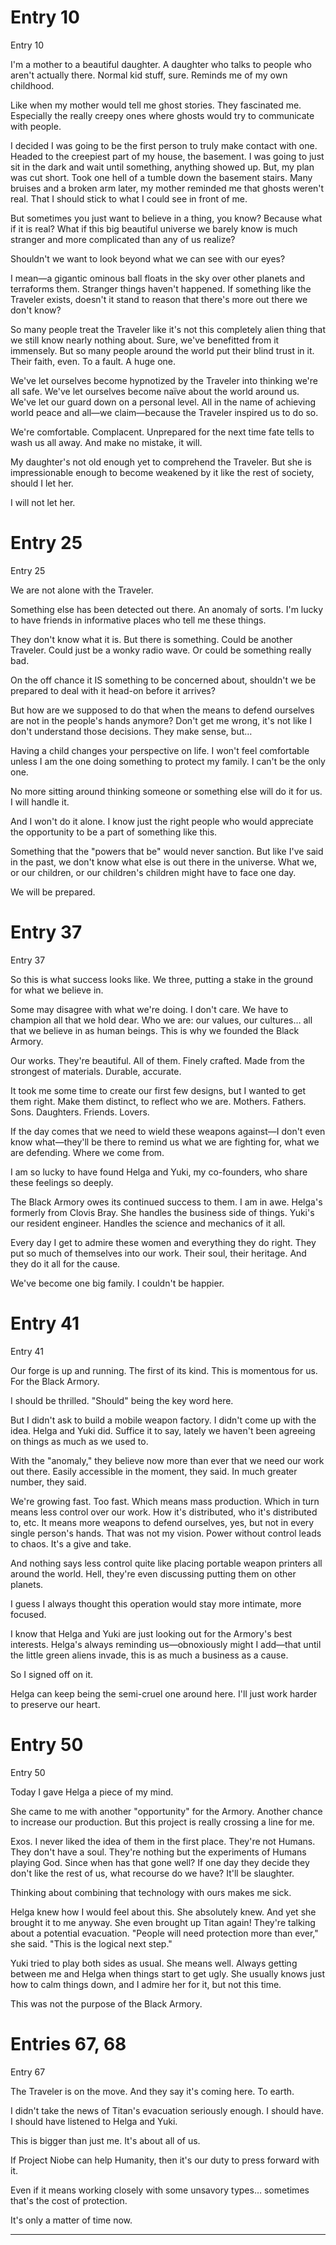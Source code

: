 
# Entry 10

Entry 10

I'm a mother to a beautiful daughter. A daughter who talks to people who aren't actually there. Normal kid stuff, sure. Reminds me of my own childhood.

Like when my mother would tell me ghost stories. They fascinated me. Especially the really creepy ones where ghosts would try to communicate with people.

I decided I was going to be the first person to truly make contact with one. Headed to the creepiest part of my house, the basement. I was going to just sit in the dark and wait until something, anything showed up. But, my plan was cut short. Took one hell of a tumble down the basement stairs. Many bruises and a broken arm later, my mother reminded me that ghosts weren't real. That I should stick to what I could see in front of me.

But sometimes you just want to believe in a thing, you know? Because what if it is real? What if this big beautiful universe we barely know is much stranger and more complicated than any of us realize?

Shouldn't we want to look beyond what we can see with our eyes?

I mean—a gigantic ominous ball floats in the sky over other planets and terraforms them. Stranger things haven't happened. If something like the Traveler exists, doesn't it stand to reason that there's more out there we don't know?

So many people treat the Traveler like it's not this completely alien thing that we still know nearly nothing about. Sure, we've benefitted from it immensely. But so many people around the world put their blind trust in it. Their faith, even. To a fault. A huge one.

We've let ourselves become hypnotized by the Traveler into thinking we're all safe. We've let ourselves become naïve about the world around us. We've let our guard down on a personal level. All in the name of achieving world peace and all—we claim—because the Traveler inspired us to do so.

We're comfortable. Complacent. Unprepared for the next time fate tells to wash us all away. And make no mistake, it will.

My daughter's not old enough yet to comprehend the Traveler. But she is impressionable enough to become weakened by it like the rest of society, should I let her.

I will not let her.

# Entry 25

Entry 25

We are not alone with the Traveler.

Something else has been detected out there. An anomaly of sorts. I'm lucky to have friends in informative places who tell me these things.

They don't know what it is. But there is something. Could be another Traveler. Could just be a wonky radio wave. Or could be something really bad.

On the off chance it IS something to be concerned about, shouldn't we be prepared to deal with it head-on before it arrives?

But how are we supposed to do that when the means to defend ourselves are not in the people's hands anymore? Don't get me wrong, it's not like I don't understand those decisions. They make sense, but…

Having a child changes your perspective on life. I won't feel comfortable unless I am the one doing something to protect my family. I can't be the only one.

No more sitting around thinking someone or something else will do it for us. I will handle it.

And I won't do it alone. I know just the right people who would appreciate the opportunity to be a part of something like this.

Something that the "powers that be" would never sanction. But like I've said in the past, we don't know what else is out there in the universe. What we, or our children, or our children's children might have to face one day.

We will be prepared.

# Entry 37

Entry 37

So this is what success looks like. We three, putting a stake in the ground for what we believe in.

Some may disagree with what we're doing. I don't care. We have to champion all that we hold dear. Who we are: our values, our cultures… all that we believe in as human beings. This is why we founded the Black Armory.

Our works. They're beautiful. All of them. Finely crafted. Made from the strongest of materials. Durable, accurate.

It took me some time to create our first few designs, but I wanted to get them right. Make them distinct, to reflect who we are. Mothers. Fathers. Sons. Daughters. Friends. Lovers.

If the day comes that we need to wield these weapons against—I don't even know what—they'll be there to remind us what we are fighting for, what we are defending. Where we come from.

I am so lucky to have found Helga and Yuki, my co-founders, who share these feelings so deeply.

The Black Armory owes its continued success to them. I am in awe. Helga's formerly from Clovis Bray. She handles the business side of things. Yuki's our resident engineer. Handles the science and mechanics of it all.

Every day I get to admire these women and everything they do right. They put so much of themselves into our work. Their soul, their heritage. And they do it all for the cause.

We've become one big family. I couldn't be happier.

# Entry 41

Entry 41

Our forge is up and running. The first of its kind. This is momentous for us. For the Black Armory.

I should be thrilled. "Should" being the key word here.

But I didn't ask to build a mobile weapon factory. I didn't come up with the idea. Helga and Yuki did. Suffice it to say, lately we haven't been agreeing on things as much as we used to.

With the "anomaly," they believe now more than ever that we need our work out there. Easily accessible in the moment, they said. In much greater number, they said.

We're growing fast. Too fast. Which means mass production. Which in turn means less control over our work. How it's distributed, who it's distributed to, etc. It means more weapons to defend ourselves, yes, but not in every single person's hands. That was not my vision. Power without control leads to chaos. It's a give and take.

And nothing says less control quite like placing portable weapon printers all around the world. Hell, they're even discussing putting them on other planets.

I guess I always thought this operation would stay more intimate, more focused.

I know that Helga and Yuki are just looking out for the Armory's best interests. Helga's always reminding us—obnoxiously might I add—that until the little green aliens invade, this is as much a business as a cause.

So I signed off on it.

Helga can keep being the semi-cruel one around here. I'll just work harder to preserve our heart.

# Entry 50

Entry 50

Today I gave Helga a piece of my mind.

She came to me with another "opportunity" for the Armory. Another chance to increase our production. But this project is really crossing a line for me.

Exos. I never liked the idea of them in the first place. They're not Humans. They don't have a soul. They're nothing but the experiments of Humans playing God. Since when has that gone well? If one day they decide they don't like the rest of us, what recourse do we have? It'll be slaughter.

Thinking about combining that technology with ours makes me sick.

Helga knew how I would feel about this. She absolutely knew. And yet she brought it to me anyway. She even brought up Titan again! They're talking about a potential evacuation. "People will need protection more than ever," she said. "This is the logical next step."

Yuki tried to play both sides as usual. She means well. Always getting between me and Helga when things start to get ugly. She usually knows just how to calm things down, and I admire her for it, but not this time.

This was not the purpose of the Black Armory.

# Entries 67, 68

Entry 67

The Traveler is on the move. And they say it's coming here. To earth.

I didn't take the news of Titan's evacuation seriously enough. I should have. I should have listened to Helga and Yuki.

This is bigger than just me. It's about all of us.

If Project Niobe can help Humanity, then it's our duty to press forward with it.

Even if it means working closely with some unsavory types… sometimes that's the cost of protection.

It's only a matter of time now.

---

